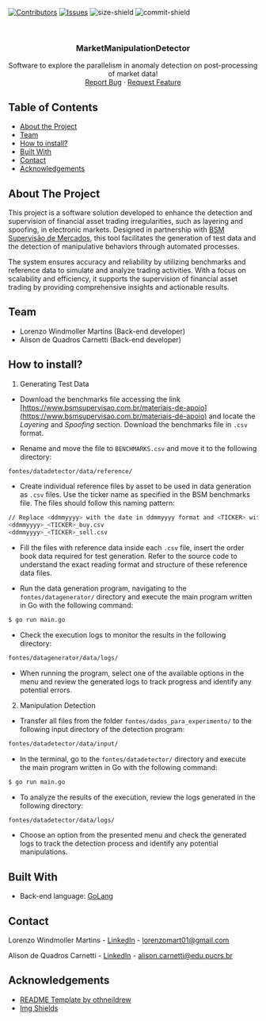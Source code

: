 [![Contributors][contributors-shield]][contributors-url]
[![Issues][issues-shield]][issues-url]
![size-shield]
![commit-shield]

<br />
<p align="center">
  <h3 align="center">MarketManipulationDetector</h3>

  <p align="center">
    Software to explore the parallelism in anomaly detection on post-processing of market data!
    <br />
    <a href="https://github.com/lorenzowind/SecexLog/issues/new">Report Bug</a>
    ·
    <a href="https://github.com/lorenzowind/SecexLog/issues/new">Request Feature</a>
  </p>
</p>

## Table of Contents
* [About the Project](#about-the-project)
* [Team](#team)
* [How to install?](#how-to-install)
* [Built With](#built-with)
* [Contact](#contact)
* [Acknowledgements](#acknowledgements)

## About The Project
This project is a software solution developed to enhance the detection and supervision of financial asset trading irregularities, such as layering and spoofing, in electronic markets. Designed in partnership with [BSM Supervisão de Mercados](https://www.bsmsupervisao.com.br/), this tool facilitates the generation of test data and the detection of manipulative behaviors through automated processes.

The system ensures accuracy and reliability by utilizing benchmarks and reference data to simulate and analyze trading activities. With a focus on scalability and efficiency, it supports the supervision of financial asset trading by providing comprehensive insights and actionable results.

## Team
- Lorenzo Windmoller Martins (Back-end developer)
- Alison de Quadros Carnetti (Back-end developer)

## How to install?

1. Generating Test Data  

- Download the benchmarks file accessing the link [https://www.bsmsupervisao.com.br/materiais-de-apoio](https://www.bsmsupervisao.com.br/materiais-de-apoio) and locate the *Layering* and *Spoofing* section. Download the benchmarks file in `.csv` format.  

- Rename and move the file to `BENCHMARKS.csv` and move it to the following directory:
```bash
fontes/datadetector/data/reference/
```

- Create individual reference files by asset to be used in data generation as `.csv` files. Use the ticker name as specified in the BSM benchmarks file. The files should follow this naming pattern:
```bash
// Replace <ddmmyyyy> with the date in ddmmyyyy format and <TICKER> with the corresponding ticker name
<ddmmyyyy>_<TICKER>_buy.csv
<ddmmyyyy>_<TICKER>_sell.csv
```

- Fill the files with reference data inside each `.csv` file, insert the order book data required for test generation. Refer to the source code to understand the exact reading format and structure of these reference data files.

- Run the data generation program, navigating to the `fontes/datagenerator/` directory and execute the main program written in Go with the following command:
```bash
$ go run main.go
```

- Check the execution logs to monitor the results in the following directory:
```bash
fontes/datagenerator/data/logs/
```

- When running the program, select one of the available options in the menu and review the generated logs to track progress and identify any potential errors.

2. Manipulation Detection

- Transfer all files from the folder `fontes/dados_para_experimento/` to the following input directory of the detection program:
```bash
fontes/datadetector/data/input/
```

- In the terminal, go to the `fontes/datadetector/` directory and execute the main program written in Go with the following command:  
```bash
$ go run main.go
```

- To analyze the results of the execution, review the logs generated in the following directory:  
```bash
fontes/datadetector/data/logs/
```

- Choose an option from the presented menu and check the generated logs to track the detection process and identify any potential manipulations.

## Built With
* Back-end language: [GoLang](https://go.dev/)

## Contact

Lorenzo Windmoller Martins - [LinkedIn](https://www.linkedin.com/in/lorenzo-windmoller-martins/) - lorenzomart01@gmail.com

Alison de Quadros Carnetti - [LinkedIn](https://www.linkedin.com/in/alisoncarnetti/) - alison.carnetti@edu.pucrs.br

## Acknowledgements
* [README Template by othneildrew](https://github.com/othneildrew/Best-README-Template)
* [Img Shields](https://shields.io)

[contributors-shield]: https://img.shields.io/github/contributors/lorenzowind/MarketManipulationDetector?style=flat-square
[contributors-url]: https://github.com/lorenzowind/MarketManipulationDetector/graphs/contributors

[issues-shield]: https://img.shields.io/github/issues/lorenzowind/MarketManipulationDetector?style=flat-square
[issues-url]: https://github.com/lorenzowind/MarketManipulationDetector/issues

[size-shield]: https://img.shields.io/github/repo-size/lorenzowind/MarketManipulationDetector?style=flat-square

[commit-shield]: https://img.shields.io/github/last-commit/lorenzowind/MarketManipulationDetector?style=flat-square
